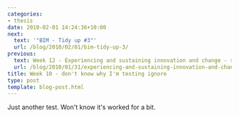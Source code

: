 ```yaml
---
categories:
- thesis
date: 2010-02-01 14:24:36+10:00
next:
  text: '"BIM - Tidy up #3"'
  url: /blog/2010/02/01/bim-tidy-up-3/
previous:
  text: Week 12 - Experiencing and sustaining innovation and change - simple test
  url: /blog/2010/01/31/experiencing-and-sustaining-innovation-and-change-simple-test/
title: Week 10 - don't know why I'm testing ignore
type: post
template: blog-post.html
---
```

Just another test. Won't know it's worked for a bit.